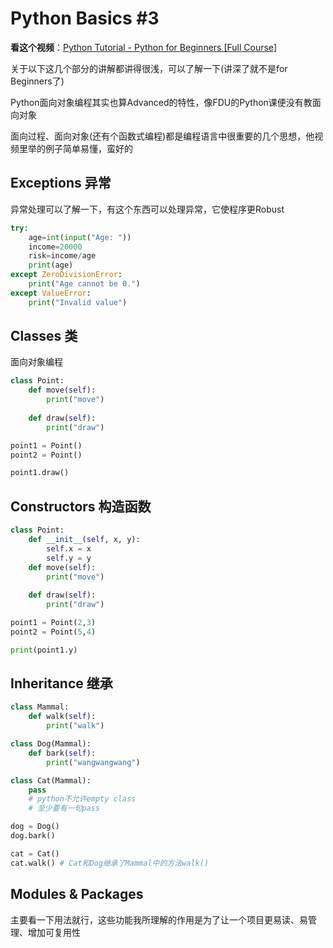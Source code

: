 # Python Basics #3

**看这个视频**：[Python Tutorial - Python for Beginners [Full Course]](https://www.youtube.com/watch?v=_uQrJ0TkZlc)

关于以下这几个部分的讲解都讲得很浅，可以了解一下(讲深了就不是for Beginners了)

Python面向对象编程其实也算Advanced的特性，像FDU的Python课便没有教面向对象

面向过程、面向对象(还有个函数式编程)都是编程语言中很重要的几个思想，他视频里举的例子简单易懂，蛮好的

## Exceptions 异常

异常处理可以了解一下，有这个东西可以处理异常，它使程序更Robust

```python
try:
    age=int(input("Age: "))
    income=20000
    risk=income/age
    print(age)
except ZeroDivisionError:
    print("Age cannot be 0.")
except ValueError:
    print("Invalid value")
```

## Classes 类

面向对象编程

```python
class Point:
    def move(self):
        print("move")
    
    def draw(self):
        print("draw")

point1 = Point()
point2 = Point()

point1.draw()
```

## Constructors 构造函数

```python
class Point:
    def __init__(self, x, y):
        self.x = x
        self.y = y
    def move(self):
        print("move")
    
    def draw(self):
        print("draw")

point1 = Point(2,3)
point2 = Point(5,4)

print(point1.y)
```

## Inheritance 继承

```python
class Mammal:
    def walk(self):
        print("walk")

class Dog(Mammal):
    def bark(self):
        print("wangwangwang")

class Cat(Mammal):
    pass
    # python不允许empty class
    # 至少要有一句pass

dog = Dog()
dog.bark()

cat = Cat()
cat.walk() # Cat和Dog继承了Mammal中的方法walk()
```

## Modules & Packages

主要看一下用法就行，这些功能我所理解的作用是为了让一个项目更易读、易管理、增加可复用性
